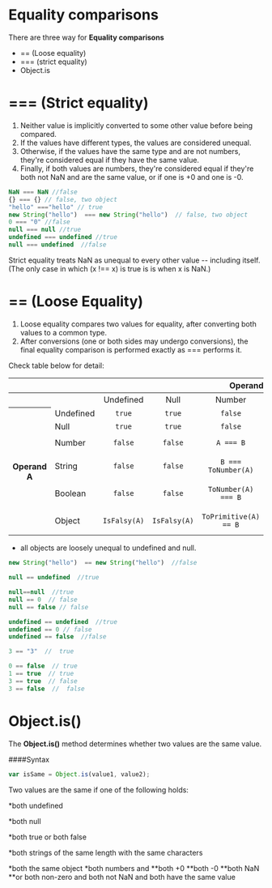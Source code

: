 Equality comparisons
====================

There are three way for **Equality comparisons**

* == (Loose equality)
* === (strict equality)
* Object.is

=== (Strict equality)
=====================

1. Neither value is implicitly converted to some other value before being compared. 
2. If the values have different types, the values are considered unequal.  
3. Otherwise, if the values have the same type and are not numbers, they're considered equal if they have the same value.  
4. Finally, if both values are numbers, they're considered equal if they're both not NaN and are the same value, or if one is +0 and one is -0.

```js
NaN === NaN //false
{} === {} // false, two object
"hello" ==="hello" // true
new String("hello")  === new String("hello")  // false, two object
0 === "0" //false
null === null //true
undefined === undefined //true
null === undefined  //false
```
Strict equality treats NaN as unequal to every other value -- including itself.  
(The only case in which (x !== x) is true is is when x is NaN.)


== (Loose Equality)
===================

1. Loose equality compares two values for equality, after converting both values to a common type.  
2. After conversions (one or both sides may undergo conversions), the final equality comparison is performed exactly as === performs it.


Check table below for detail:

<table class="standard-table">
 <thead>
  <tr>
   <th scope="row">&nbsp;</th>
   <th colspan="7" scope="col" style="text-align: center;">Operand B</th>
  </tr>
 </thead>
 <tbody>
  <tr>
   <th scope="row">&nbsp;</th>
   <td>&nbsp;</td>
   <td style="text-align: center;">Undefined</td>
   <td style="text-align: center;">Null</td>
   <td style="text-align: center;">Number</td>
   <td style="text-align: center;">String</td>
   <td style="text-align: center;">Boolean</td>
   <td style="text-align: center;">Object</td>
  </tr>
  <tr>
   <th colspan="1" rowspan="6" scope="row">Operand A</th>
   <td>Undefined</td>
   <td style="text-align: center;"><code>true</code></td>
   <td style="text-align: center;"><code>true</code></td>
   <td style="text-align: center;"><code>false</code></td>
   <td style="text-align: center;"><code>false</code></td>
   <td style="text-align: center;"><code>false</code></td>
   <td style="text-align: center;"><code>IsFalsy(B)</code></td>
  </tr>
  <tr>
   <td>Null</td>
   <td style="text-align: center;"><code>true</code></td>
   <td style="text-align: center;"><code>true</code></td>
   <td style="text-align: center;"><code>false</code></td>
   <td style="text-align: center;"><code>false</code></td>
   <td style="text-align: center;"><code>false</code></td>
   <td style="text-align: center;"><code>IsFalsy(B)</code></td>
  </tr>
  <tr>
   <td>Number</td>
   <td style="text-align: center;"><code>false</code></td>
   <td style="text-align: center;"><code>false</code></td>
   <td style="text-align: center;"><code>A === B</code></td>
   <td style="text-align: center;"><code>A === ToNumber(B)</code></td>
   <td style="text-align: center;"><code>ToNumber(B) === A</code></td>
   <td style="text-align: center;"><code>ToPrimitive(B) == A</code></td>
  </tr>
  <tr>
   <td>String</td>
   <td style="text-align: center;"><code>false</code></td>
   <td style="text-align: center;"><code>false</code></td>
   <td style="text-align: center;"><code>B === ToNumber(A)</code></td>
   <td style="text-align: center;"><code>A === B</code></td>
   <td style="text-align: center;"><code>ToNumber(A) === ToNumber(B)</code></td>
   <td style="text-align: center;"><code>ToPrimitive(B) == A</code></td>
  </tr>
  <tr>
   <td>Boolean</td>
   <td style="text-align: center;"><code>false</code></td>
   <td style="text-align: center;"><code>false</code></td>
   <td style="text-align: center;"><code>ToNumber(A) === B</code></td>
   <td style="text-align: center;"><code>ToNumber(A) === ToNumber(B)</code></td>
   <td style="text-align: center;"><code>A === B</code></td>
   <td style="text-align: center;"><code>false</code></td>
  </tr>
  <tr>
   <td>Object</td>
   <td style="text-align: center;"><code>IsFalsy(A)</code></td>
   <td style="text-align: center;"><code>IsFalsy(A)</code></td>
   <td style="text-align: center;"><code>ToPrimitive(A) == B</code></td>
   <td style="text-align: center;"><code>ToPrimitive(A) == B</code></td>
   <td style="text-align: center;"><code>false</code></td>
   <td style="text-align: center;">
    <p><code>A === B</code></p>
   </td>
  </tr>
 </tbody>
</table>


* all objects are loosely unequal to undefined and null.


```js
new String("hello")  == new String("hello")  //false

null == undefined  //true

null==null  //true
null == 0  // false
null == false // false

undefined == undefined  //true
undefined == 0 // false
undefined == false  //false

3 == "3"  //  true

0 == false  // true
1 == true  // true
3 == true  // false
3 == false  //  false
```


Object.is()
===========

The **Object.is()** method determines whether two values are the same value.

####Syntax

```js
var isSame = Object.is(value1, value2);
```

Two values are the same if one of the following holds:

*both undefined

*both null

*both true or both false

*both strings of the same length with the same characters

*both the same object
*both numbers and
**both +0
**both -0
**both NaN
**or both non-zero and both not NaN and both have the same value
